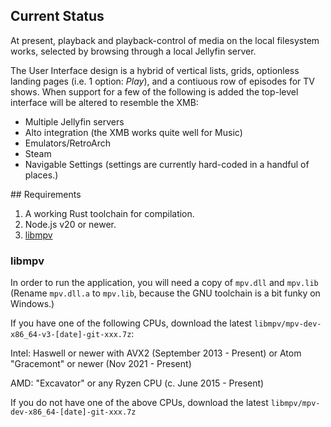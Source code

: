 ## Current Status

At present, playback and playback-control of media on the local filesystem works, selected by browsing through a local Jellyfin server.

The User Interface design is a hybrid of vertical lists, grids, optionless landing pages (i.e. 1 option: *Play*), and a contiuous row of episodes for TV shows. When support for a few of the following is added the top-level interface will be altered to resemble the XMB:

 - Multiple Jellyfin servers
 - Alto integration (the XMB works quite well for Music)
 - Emulators/RetroArch
 - Steam
 - Navigable Settings (settings are currently hard-coded in a handful of places.)

## Requirements

1. A working Rust toolchain for compilation.
2. Node.js v20 or newer.
3. [libmpv](#libmpv)

### libmpv

In order to run the application, you will need a copy of `mpv.dll` and `mpv.lib` (Rename `mpv.dll.a` to `mpv.lib`, because the GNU toolchain is a bit funky on Windows.)

If you have one of the following CPUs, download the latest `libmpv/mpv-dev-x86_64-v3-[date]-git-xxx.7z`:

Intel: Haswell or newer with AVX2 (September 2013 - Present)
or Atom "Gracemont" or newer (Nov 2021 - Present)

AMD: "Excavator" or any Ryzen CPU (c. June 2015 - Present)

If you do not have one of the above CPUs, download the latest `libmpv/mpv-dev-x86_64-[date]-git-xxx.7z`